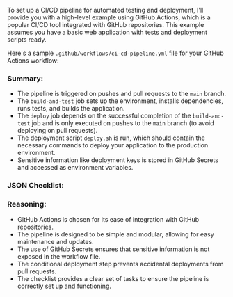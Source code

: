 To set up a CI/CD pipeline for automated testing and deployment, I'll provide you with a high-level example using GitHub Actions, which is a popular CI/CD tool integrated with GitHub repositories. This example assumes you have a basic web application with tests and deployment scripts ready.

Here's a sample `.github/workflows/ci-cd-pipeline.yml` file for your GitHub Actions workflow:


### Summary:

- The pipeline is triggered on pushes and pull requests to the `main` branch.
- The `build-and-test` job sets up the environment, installs dependencies, runs tests, and builds the application.
- The `deploy` job depends on the successful completion of the `build-and-test` job and is only executed on pushes to the `main` branch (to avoid deploying on pull requests).
- The deployment script `deploy.sh` is run, which should contain the necessary commands to deploy your application to the production environment.
- Sensitive information like deployment keys is stored in GitHub Secrets and accessed as environment variables.

### JSON Checklist:


### Reasoning:

- GitHub Actions is chosen for its ease of integration with GitHub repositories.
- The pipeline is designed to be simple and modular, allowing for easy maintenance and updates.
- The use of GitHub Secrets ensures that sensitive information is not exposed in the workflow file.
- The conditional deployment step prevents accidental deployments from pull requests.
- The checklist provides a clear set of tasks to ensure the pipeline is correctly set up and functioning.